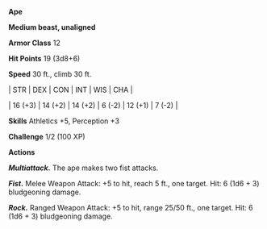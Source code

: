 **Ape**

**Medium beast, unaligned**

**Armor Class** 12

**Hit Points** 19 (3d8+6)

**Speed** 30 ft., climb 30 ft.

|   STR   |   DEX   |   CON   |   INT   |   WIS   |   CHA   |
  
| 16 (+3) | 14 (+2) | 14 (+2) | 6 (-2) | 12 (+1) | 7 (-2) |

**Skills** Athletics +5, Perception +3

**Challenge** 1/2 (100 XP)

**Actions**

***Multiattack.*** The ape makes two fist attacks.

***Fist.*** Melee Weapon Attack: +5 to hit, reach 5 ft., one target. Hit: 6 (1d6 + 3) bludgeoning damage.

***Rock.*** Ranged Weapon Attack: +5 to hit, range 25/50 ft., one target. Hit: 6 (1d6 + 3) bludgeoning damage.

